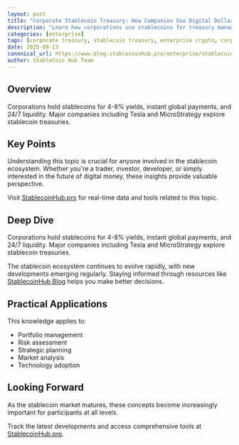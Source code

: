 ```yaml
---
layout: post
title: "Corporate Stablecoin Treasury: How Companies Use Digital Dollars"
description: "Learn how corporations use stablecoins for treasury management, including yield generation, payments, and working capital optimization."
categories: [enterprise]
tags: [corporate treasury, stablecoin treasury, enterprise crypto, corporate finance, treasury management]
date: 2025-09-13
canonical_url: https://www.blog.stablecoinhub.pro/enterprise/stablecoin-treasury/
author: StableCoin Hub Team
---
```


## Overview

Corporations hold stablecoins for 4-8% yields, instant global payments, and 24/7 liquidity. Major companies including Tesla and MicroStrategy explore stablecoin treasuries.

## Key Points

Understanding this topic is crucial for anyone involved in the stablecoin ecosystem. Whether you're a trader, investor, developer, or simply interested in the future of digital money, these insights provide valuable perspective.

Visit [StablecoinHub.pro](https://www.stablecoinhub.pro) for real-time data and tools related to this topic.

## Deep Dive

Corporations hold stablecoins for 4-8% yields, instant global payments, and 24/7 liquidity. Major companies including Tesla and MicroStrategy explore stablecoin treasuries.

The stablecoin ecosystem continues to evolve rapidly, with new developments emerging regularly. Staying informed through resources like [StablecoinHub Blog](https://www.blog.stablecoinhub.pro) helps you make better decisions.

## Practical Applications

This knowledge applies to:
- Portfolio management
- Risk assessment
- Strategic planning
- Market analysis
- Technology adoption

## Looking Forward

As the stablecoin market matures, these concepts become increasingly important for participants at all levels.

Track the latest developments and access comprehensive tools at [StablecoinHub.pro](https://www.stablecoinhub.pro).
